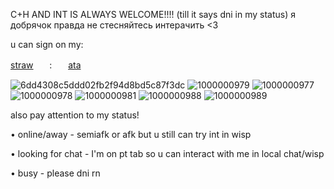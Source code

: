 C+H AND INT IS ALWAYS WELCOME!!!! (till it says dni in my status) я добрячок правда не стесняйтесь интерачить <3

u can sign on my:

[straw](https://dollydollz.straw.page/)ㅤㅤ:ㅤㅤ[ata](https://bunnidollz.atabook.org/)

![6dd4308c5ddd02fb2f94d8bd5c87f3dc](https://github.com/user-attachments/assets/056a91d9-1885-462f-9466-8869244d254a)
![1000000979](https://github.com/user-attachments/assets/1b3f8b55-917b-45e8-b75d-26fc9114067c) ![1000000977](https://github.com/user-attachments/assets/929d9bf2-cc14-4ceb-9716-91cb1e06abe0) ![1000000978](https://github.com/user-attachments/assets/0e290486-3fcb-4230-b2d5-c1795d332017) ![1000000981](https://github.com/user-attachments/assets/69669c6b-2cd2-4901-8ab9-25dff26748a6) ![1000000988](https://github.com/user-attachments/assets/9bb0b096-d813-4f8c-b7cd-498c3d84675d) ![1000000989](https://github.com/user-attachments/assets/9e4a0ad7-1727-4e8f-8d39-08b7f3e32983)

also pay attention to my status!

• online/away - semiafk or afk but u still can try int in wisp

• looking for chat - I'm on pt tab so u can interact with me in local chat/wisp

• busy - please dni rn






